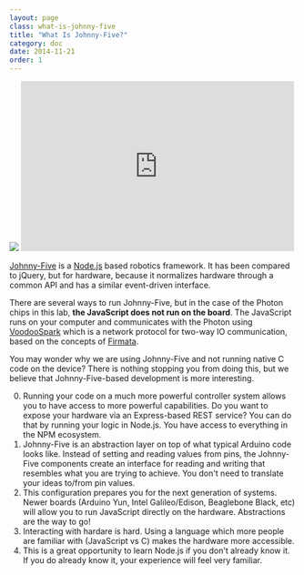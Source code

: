 ```yaml
---
layout: page
class: what-is-johnny-five
title: "What Is Johnny-Five?"
category: doc
date: 2014-11-21
order: 1
---
```


<img class="logo intro-logo" src="{{ site.baseurl }}/assets/sgier-johnny-five.png" />

<iframe src="https://docs.google.com/presentation/d/1SnavzePbk0a1WXTzFJJ2LqEFsRY2MNojH1OYZnnly-4/embed?start=true&loop=true&delayms=3000" frameborder="0" width="480" height="299" allowfullscreen="true" mozallowfullscreen="true" webkitallowfullscreen="true"></iframe>

[Johnny-Five](https://github.com/rwaldron/johnny-five) is a [Node.js](http://nodejs.org) based robotics framework.  It has been compared to jQuery, but for hardware, because it normalizes hardware through a common API and has a similar event-driven interface.

There are several ways to run Johnny-Five, but in the case of the Photon chips in this lab, **the JavaScript does not run on the board**.  The JavaScript runs on your computer and communicates with the Photon using [VoodooSpark](http://voodoospark.me/) which is a network protocol for two-way IO communication, based on the concepts of [Firmata](http://firmata.org).

You may wonder why we are using Johnny-Five and not running native C code on the device?  There is nothing stopping you from doing this, but we believe that Johnny-Five-based development is more interesting.

0. Running your code on a much more powerful controller system allows you to have access to more powerful capabilities.  Do you want to expose your hardware via an Express-based REST service?  You can do that by running your logic in Node.js.  You have access to everything in the NPM ecosystem.
0. Johnny-Five is an abstraction layer on top of what typical Arduino code looks like.  Instead of setting and reading values from pins, the Johnny-Five components create an interface for reading and writing that resembles what you are trying to achieve.  You don't need to translate your ideas to/from pin values.
0. This configuration prepares you for the next generation of systems.  Newer boards (Arduino Yun, Intel Galileo/Edison, Beaglebone Black, etc) will allow you to run JavaScript directly on the hardware.  Abstractions are the way to go!
0. Interacting with hardare is hard.  Using a language which more people are familiar with (JavaScript vs C) makes the hardware more accessible.
0. This is a great opportunity to learn Node.js if you don't already know it.  If you do already know it, your experience will feel very familiar.


